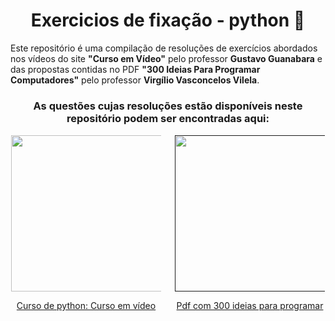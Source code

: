 <!DOCTYPE html>
<html>

<head> 
    <meta charset="UTF-8"> 
</head> 

<body>
  
<div align='center'>
  <h1>Exercicios de fixação - python 🐍</h1>
</div>

<p>Este repositório é uma compilação de resoluções de exercícios abordados nos vídeos do site <b>"Curso em Vídeo"</b> pelo professor <b>Gustavo Guanabara</b> e das propostas contidas no PDF <b>"300 Ideias Para Programar Computadores"</b> pelo professor <b>Virgílio Vasconcelos Vilela</b>.</p>

<h3 align="center">As questões cujas resoluções estão disponíveis neste repositório podem ser encontradas aqui:</h3>

<div align="center">
   <div style="max-width: 240px; text-align: center; margin: 1px; float: left; align: left">
        <a href="https://www.cursoemvideo.com/curso/python-3-mundo-1/">
        <img width='250' src="https://www.cursoemvideo.com/wp-content/uploads/bb-plugin/cache/Python3%E2%80%93Mundo1-circle-fe9ce6bfeaf0ec1069476ff395ea189a-5d48cb37edbef.png">
        <p>Curso de python: Curso em vídeo</p>
        </a>
   </div>

   <div style="max-width: 240px; text-align: center; margin: 1px; float: right; align: right">
        <a href="">
        <img width='250' src="https://cdn.slidesharecdn.com/ss_thumbnails/300ideiasparaprogramar-130812085042-phpapp02-thumbnail.jpg?w=3840&q=90">
        <p>Pdf com 300 ideias para programar</p>
        </a>
   </div>

   <div style="clear: both;"></div>
</div>
</body>
</html>
